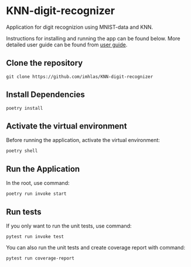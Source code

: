 # KNN-digit-recognizer

Application for digit recognizion using MNIST-data and KNN. 

Instructions for installing and running the app can be found below. More detailed user guide can be found from [user guide](dokumentaatio/user_guide.md).

## Clone the repository

```git clone https://github.com/imhlas/KNN-digit-recognizer```

## Install Dependencies

```poetry install```

## Activate the virtual environment

Before running the application, activate the virtual environment:

```poetry shell```

## Run the Application

In the root, use command:

```poetry run invoke start```

## Run tests

If you only want to run the unit tests, use command:

```pytest run invoke test```

You can also run the unit tests and create coverage report with command:

```pytest run coverage-report```
